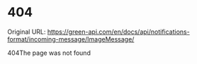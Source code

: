 # 404

Original URL: https://green-api.com/en/docs/api/notifications-format/incoming-message/ImageMessage/

404The page was not found